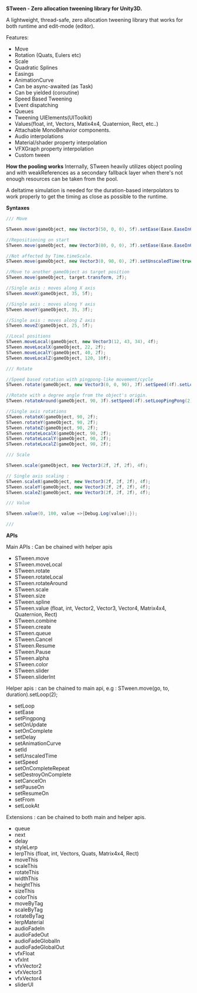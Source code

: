 **STween - Zero allocation tweening library for Unity3D.**

A lightweight, thread-safe, zero allocation tweening library that works for both runtime and edit-mode (editor).

Features:
- Move
- Rotation (Quats, Eulers etc)
- Scale
- Quadratic Splines
- Easings
- AnimationCurve
- Can be async-awaited (as Task<T>)
- Can be yielded (coroutine)
- Speed Based Tweening
- Event dispatching
- Queues
- Tweening UIElements(UIToolkit)
- Values(float, int, Vectors, Matix4x4, Quaternion, Rect, etc..)
- Attachable MonoBehavior components.
- Audio interpolations
- Material/shader property interpolation
- VFXGraph property interpolation
- Custom tween

**How the pooling works**
Internally, STween heavily utilizes object pooling and with weakReferences as a secondary fallback layer when there's not enough resources can be taken from the pool.

A deltatime simulation is needed for the duration-based interpolators to work properly to get the timing as close as possible to the runtime.

**Syntaxes**
```cs
/// Move

STween.move(gameObject, new Vector3(50, 0, 0), 5f).setEase(Ease.EaseInOutQuad).setLoop(2);

//Repositioning on start
STween.move(gameObject, new Vector3(80, 0, 0), 3f).setEase(Ease.EaseInQuad).setLoop(2).setFrom(new Vector3(20, 0, 0));

//Not affected by Time.timeScale.
STween.move(gameObject, new Vector3(0, 90, 0), 2f).setUnscaledTime(true);

//Move to another gameObject as target position
STween.move(gameObject, target.transform, 2f);

//Single axis : moves along X axis 
STween.moveX(gameObject, 35, 5f);

//Single axis : moves along Y axis
STween.moveY(gameObject, 35, 3f);

//Single axis : moves along Z axis
STween.moveZ(gameObject, 25, 5f);

//Local positions
STween.moveLocal(gameObject, new Vector3(12, 43, 34), 4f);
STween.moveLocalX(gameObject, 22, 2f);
STween.moveLocalY(gameObject, 40, 2f);
STween.moveLocalZ(gameObject, 120, 10f);

/// Rotate

//Speed based rotation with pingpong-like movement/cycle
STween.rotate(gameObject, new Vector3(0, 0, 90), 3f).setSpeed(4f).setLoopPingPong(2);

//Rotate with a degree angle from the object's origin.
STween.rotateAround(gameObject, 90, 3f).setSpeed(4f).setLoopPingPong(2);

//Single axis rotations
STween.rotateX(gameObject, 90, 2f);
STween.rotateY(gameObject, 90, 2f);
STween.rotateZ(gameObject, 90, 2f);
STween.rotateLocalX(gameObject, 90, 2f);
STween.rotateLocalY(gameObject, 90, 2f);
STween.rotateLocalZ(gameObject, 90, 2f);

/// Scale

STween.scale(gameObject, new Vector3(2f, 2f, 2f), 4f);

// Single axis scaling : 
STween.scaleX(gameObject, new Vector3(2f, 2f, 2f), 4f);
STween.scaleY(gameObject, new Vector3(2f, 2f, 2f), 4f);
STween.scaleZ(gameObject, new Vector3(2f, 2f, 2f), 4f);

/// Value

STween.value(0, 100, value =>{Debug.Log(value);});

/// 

```

**APIs**

Main APIs : Can be chained with helper apis

- STween.move
- STween.moveLocal
- STween.rotate
- STween.rotateLocal
- STween.rotateAround
- STween.scale
- STween.size
- STween.spline
- STween.value (float, int, Vector2, Vector3, Vector4, Matrix4x4, Quaternion, Rect)
- STween.combine
- STween.create
- STween.queue
- STween.Cancel
- STween.Resume
- STween.Pause
- STween.alpha
- STween.color
- STween.slider
- STween.sliderInt

Helper apis : can be chained to main api, e.g : STween.move(go, to, duration).setLoop(2);

- setLoop
- setEase
- setPingpong
- setOnUpdate
- setOnComplete
- setDelay
- setAnimationCurve
- setId
- setUnscaledTime
- setSpeed
- setOnCompleteRepeat
- setDestroyOnComplete
- setCancelOn
- setPauseOn
- setResumeOn
- setFrom
- setLookAt

Extensions : can be chained to both main and helper apis.

- queue
- next
- delay
- styleLerp
- lerpThis (float, int, Vectors, Quats, Matrix4x4, Rect)
- moveThis
- scaleThis
- rotateThis
- widthThis
- heightThis
- sizeThis
- colorThis
- moveByTag
- scaleByTag
- rotateByTag
- lerpMaterial
- audioFadeIn
- audioFadeOut
- audioFadeGlobalIn
- audioFadeGlobalOut
- vfxFloat
- vfxInt
- vfxVector2
- vfxVector3
- vfxVector4
- sliderUI
